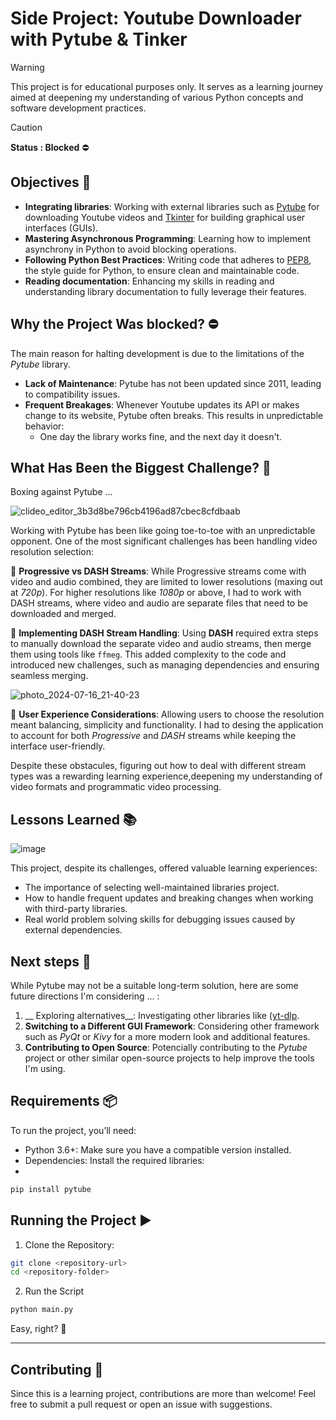 # Side Project: Youtube Downloader with Pytube & Tinker

> [!WARNING]
This project is for educational purposes only. It serves as a learning journey aimed at deepening my understanding of various Python concepts and software development practices.


> [!CAUTION]
__Status : Blocked__ ⛔

## Objectives 🎯

- __Integrating libraries__: Working with external libraries such as [Pytube](https://github.com/pytube/pytube) for downloading Youtube videos and [Tkinter](https://docs.python.org/es/3/library/tkinter.html) for building graphical user interfaces (GUIs).
- __Mastering Asynchronous Programming__: Learning how to implement asynchrony in Python to avoid blocking operations.
- __Following Python Best Practices__: Writing code that adheres to [PEP8](https://peps.python.org/pep-0008/), the style guide for Python, to ensure clean and maintainable code.
- __Reading documentation__: Enhancing my skills in reading and understanding library documentation to fully leverage their features. 

## Why the Project Was blocked? ⛔
The main reason for halting development is due to the limitations of the *Pytube* library.
- __Lack of Maintenance__: Pytube has not been updated since 2011, leading to compatibility issues.
- __Frequent Breakages__: Whenever Youtube updates its API or makes change to its website, Pytube often breaks. This results in unpredictable behavior:
  - One day the library works fine, and the next day it doesn't.


## What Has Been the Biggest Challenge? 🗿
Boxing against Pytube ...

![clideo_editor_3b3d8be796cb4196ad87cbec8cfdbaab](https://github.com/user-attachments/assets/d23c9e3b-3e4f-4931-8dd0-5aed7c380251)

Working with Pytube has been like going toe-to-toe with an unpredictable opponent. One of the most significant challenges has been handling video resolution selection:

🥊 __Progressive vs DASH Streams__: While Progressive streams come with video and audio combined, they are limited to lower resolutions (maxing out at _720p_). For higher resolutions like _1080p_ or above, I had to work with DASH streams, where video and audio are separate files that need to be downloaded and merged.

🥊 __Implementing DASH Stream Handling__: Using __DASH__ required extra steps to manually download the separate video and audio streams, then merge them using tools like `ffmeg`. This added complexity to the code and introduced new challenges, such as managing dependencies and ensuring seamless merging.


![photo_2024-07-16_21-40-23](https://github.com/user-attachments/assets/73037ab8-cd9c-4a65-8447-7abca4df94a3)


🥊 __User Experience Considerations__: Allowing users to choose the resolution meant balancing, simplicity and functionality. I had to desing the application to account for both _Progressive_ and _DASH_ streams while keeping the interface user-friendly.


Despite these obstacules, figuring out how to deal with different stream types was a rewarding learning experience,deepening my understanding of video formats and programmatic video processing.

## Lessons Learned 📚

![image](https://github.com/user-attachments/assets/845cd57a-3366-45f5-bfa5-6d635aeceb97)

This project, despite its challenges, offered valuable learning experiences:

- The importance of selecting well-maintained libraries project.
- How to handle frequent updates and breaking changes when working with third-party libraries.
- Real world problem solving skills for debugging issues caused by external dependencies.


## Next steps 🚀

While Pytube may not be a suitable long-term solution, here are some future directions I'm considering ... :
1. __ Exploring alternatives__: Investigating other libraries like ([yt-dlp](https://github.com/yt-dlp/yt-dlp).
2. __Switching to a Different GUI Framework__: Considering other framework such as _PyQt_ or _Kivy_ for a more modern look and additional features.
3. __Contributing to Open Source__: Potencially contributing to the _Pytube_ project or other similar open-source projects to help improve the tools I'm using.


## Requirements 📦

To run the project, you’ll need:

- Python 3.6+: Make sure you have a compatible version installed.
- Dependencies: Install the required libraries:
- 
```sh
pip install pytube
```

## Running the Project ▶️

1. Clone the Repository:

```sh
git clone <repository-url>
cd <repository-folder>
```

2. Run the Script
```sh
python main.py
```

Easy, right? 🤠

---

## Contributing 🤝

Since this is a learning project, contributions are more than welcome! Feel free to submit a pull request or open an issue with suggestions.

